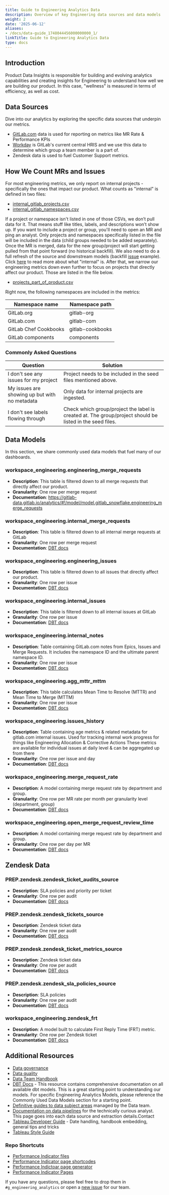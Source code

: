 ```yaml
---
title: Guide to Engineering Analytics Data
description: Overview of key Engineering data sources and data models
weight: 2
date: '2025-06-12'
aliases:
- /docs/data-guide_1748044456000000000_1/
linkTitle: Guide to Engineering Analytics Data
type: docs
---
```


## Introduction

Product Data Insights is responsible for building and evolving analytics capabilities and creating insights for Engineering to understand how well we are building our product. In this case, "wellness" is measured in terms of efficiency, as well as cost.

## Data Sources

Dive into our analytics by exploring the specific data sources that underpin our metrics.

- [GitLab.com](https://internal.gitlab.com/handbook/enterprise-data/platform/pipelines/saas-gitlab-com/) data is used for reporting on metrics like MR Rate & Performance KPIs
- [Workday](Workday) is GitLab's current central HRIS and we use this data to determine which group a team member is a part of.
- Zendesk data is used to fuel Customer Support metrics.

## How We Count MRs and Issues

For most engineering metrics, we only report on internal projects - specifically the ones that impact our product. What counts as "internal" is defined in two files:

- [internal_gitlab_projects.csv](https://gitlab.com/gitlab-data/analytics/-/blob/master/transform/snowflake-dbt/seeds/seed_data/internal_gitlab_projects.csv)
- [internal_gitlab_namespaces.csv](https://gitlab.com/gitlab-data/analytics/-/blob/master/transform/snowflake-dbt/seeds/seed_data/internal_gitlab_namespaces.csv)

If a project or namespace isn't listed in one of those CSVs, we don’t pull data for it. That means stuff like titles, labels, and descriptions won’t show up. If you want to include a project or group, you'll need to open an MR and ping an analyst. Only projects and namespaces specifically listed in the file will be included in the data (child groups needed to be added separately). Once the MR is merged, data for the new group/project will start getting pulled from that point forward (no historical backfill). We also need to do a full refresh of the source and downstream models (backfill [issue](https://gitlab.com/gitlab-data/analytics/-/issues/22244) example). Click [here](https://internal.gitlab.com/handbook/enterprise-data/platform/pipelines/#internal-only-filtering) to read more about what "internal" is. After that, we narrow our engineering metrics down even further to focus on projects that directly affect our product. Those are listed in the file below.

- [projects_part_of_product.csv](https://gitlab.com/gitlab-data/analytics/-/blob/master/transform/snowflake-dbt/seeds/seed_engineering/projects_part_of_product.csv)

Right now, the following namespaces are included in the metrics:

| Namespace name | Namespace path |
|-----------------|-----------------|
| GitLab.org | gitlab-org |
| GitLab.com | gitlab-com |
| GitLab Chef Cookbooks | gitlab-cookbooks |
| GitLab components | components |

### Commonly Asked Questions

| Question        | Solution        |
|-----------------|-----------------|
| I don't see any issues for my project    | Project needs to be included in the seed files mentioned above.    |
| My issues are showing up but with no metadata    | Only data for internal projects are ingested.   |
| I don't see labels flowing through    | Check which group/project the label is created at. The group/project should be listed in the seed files.    |

## Data Models

In this section, we share commonly used data models that fuel many of our dashboards.

### workspace_engineering.engineering_merge_requests

- **Description**: This table is filtered down to all merge requests that directly affect our product.
- **Granularity**: One row per merge request
- **Documentation**: https://gitlab-data.gitlab.io/analytics/#!/model/model.gitlab_snowflake.engineering_merge_requests

### workspace_engineering.internal_merge_requests

- **Description**: This table is filtered down to all internal merge requests at GitLab
- **Granularity**: One row per merge request
- **Documentation**: [DBT docs](https://gitlab-data.gitlab.io/analytics/#!/model/model.gitlab_snowflake.internal_merge_requests)

### workspace_engineering.engineering_issues

- **Description**: This table is filtered down to all issues that directly affect our product.
- **Granularity**: One row per issue
- **Documentation**: [DBT docs](https://gitlab-data.gitlab.io/analytics/#!/model/model.gitlab_snowflake.engineering_issues)

### workspace_engineering.internal_issues

- **Description**: This table is filtered down to all internal issues at GitLab
- **Granularity**: One row per issue
- **Documentation**: [DBT docs](https://gitlab-data.gitlab.io/analytics/#!/model/model.gitlab_snowflake.internal_issues)

### workspace_engineering.internal_notes

- **Description**: Table containing GitLab.com notes from Epics, Issues and Merge Requests. It includes the namespace ID and the ultimate parent namespace ID.
- **Granularity**: One row per issue
- **Documentation**: [DBT docs](https://gitlab-data.gitlab.io/analytics/#!/model/model.gitlab_snowflake.internal_notes)

### workspace_engineering.agg_mttr_mttm

- **Description**: This table calculates Mean Time to Resolve (MTTR) and Mean Time to Merge (MTTM)
- **Granularity**: One row per issue
- **Documentation**: [DBT docs](https://gitlab-data.gitlab.io/analytics/#!/model/model.gitlab_snowflake.agg_mttr_mttm)

### workspace_engineering.issues_history

- **Description**: Table containing age metrics & related metadata for gitlab.com internal issues. Used for tracking internal work progress for things like Engineering Allocation & Corrective Actions These metrics are available for individual issues at daily level & can be aggregated up from there
- **Granularity**: One row per issue and day
- **Documentation**: [DBT docs](https://gitlab-data.gitlab.io/analytics/#!/model/model.gitlab_snowflake.issues_history)

### workspace_engineering.merge_request_rate

- **Description**: A model containing merge request rate by department and group.
- **Granularity**: One row per MR rate per month per granularity level (department, group)
- **Documentation**: [DBT docs](https://gitlab-data.gitlab.io/analytics/#!/model/model.gitlab_snowflake.issues_history)

### workspace_engineering.open_merge_request_review_time

- **Description**: A model containing merge request rate by department and group.
- **Granularity**: One row per day per MR
- **Documentation**: [DBT docs](https://gitlab-data.gitlab.io/analytics/#!/model/model.gitlab_snowflake.open_merge_request_review_time)

## Zendesk Data

### PREP.zendesk.zendesk_ticket_audits_source

- **Description**: SLA policies and priority per ticket
- **Granularity**: One row per audit
- **Documentation**: [DBT docs](https://gitlab-data.gitlab.io/analytics/#!/model/model.gitlab_snowflake.zendesk_ticket_audits_source)

### PREP.zendesk.zendesk_tickets_source

- **Description**: Zendesk ticket data
- **Granularity**: One row per audit
- **Documentation**: [DBT docs](https://gitlab-data.gitlab.io/analytics/#!/model/model.gitlab_snowflake.zendesk_tickets_source)

### PREP.zendesk.zendesk_ticket_metrics_source

- **Description**: Zendesk ticket data
- **Granularity**: One row per audit
- **Documentation**: [DBT docs](https://gitlab-data.gitlab.io/analytics/#!/model/model.gitlab_snowflake.zendesk_ticket_metrics_source)

### PREP.zendesk.zendesk_sla_policies_source

- **Description**: SLA policies
- **Granularity**: One row per audit
- **Documentation**: [DBT docs](https://gitlab-data.gitlab.io/analytics/#!/model/model.gitlab_snowflake.zendesk_sla_policies_source)

### workspace_engineering.zendesk_frt

- **Description**: A model built to calculate First Reply Time (FRT) metric.
- **Granularity**: One row per Zendesk ticket
- **Documentation**: [DBT docs](https://gitlab-data.gitlab.io/analytics/#!/model/model.gitlab_snowflake.zendesk_frt)

## Additional Resources

- [Data governance](/handbook/sales/field-operations/data-intelligence/data-governance/)
- [Data quality](/handbook/enterprise-data/data-governance/data-quality/)
- [Data Team Handbook](/handbook/enterprise-data/)
- [DBT Docs](https://dbt.gitlabdata.com/#!/overview) - This resource contains comprehensive documentation on all available dbt models. This is a great starting point to understanding our models. For specific Engineering Analytics Models, please reference the Commonly Used Data Models section for a starting point.
- [Definitive guides to data subject areas](/handbook/enterprise-data/data-governance/data-catalog) managed by the Data team.
- [Documentation on data pipelines](/handbook/enterprise-data/platform/pipelines/) for the technically curious analyst. This page goes into each data source and extraction details.Contact
- [Tableau Developer Guide](/handbook/enterprise-data/platform/tableau/tableau-developer-guide/) - Date handling, handbook embedding, general tips and tricks
- [Tableau Style Guide](/handbook/enterprise-data/platform/tableau/tableau-developer-guide/tableau-style-guide/)

### Repo Shortcuts

- [Performance Indicator files](https://gitlab.com/gitlab-com/www-gitlab-com/-/tree/master/data/performance_indicators?ref_type=heads)
- [Performance Indicator page shortcodes](https://gitlab.com/gitlab-com/content-sites/handbook/-/tree/main/layouts/partials/performance-indicators)
- [Performance Indictoar page generator](https://gitlab.com/gitlab-com/content-sites/handbook/-/blob/main/layouts/shortcodes/performance-indicators.md?ref_type=heads&plain=1)
- [Performance Indicator Pages](https://gitlab.com/gitlab-com/www-gitlab-com/-/tree/master/data/performance_indicators?ref_type=heads )

If you have any questions, please feel free to drop them in `#g_engineering_analytics` or open a [new issue](https://gitlab.com/gitlab-org/quality/engineering-analytics/team-tasks/-/issues/new) for our team.
